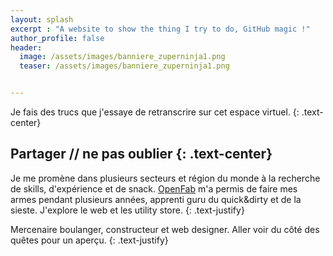 ```yaml
---
layout: splash
excerpt : "A website to show the thing I try to do, GitHub magic !"
author_profile: false
header:
  image: /assets/images/banniere_zuperninja1.png
  teaser: /assets/images/banniere_zuperninja1.png


---
```


Je fais des trucs que j'essaye de retranscrire sur cet espace virtuel.
{: .text-center}

## Partager // ne pas oublier {: .text-center}


Je me promène dans plusieurs secteurs et région du monde à la recherche de skills, d'expérience et de snack.
[OpenFab](http://openfab.be) m'a permis de faire mes armes pendant plusieurs années, apprenti guru du quick&dirty et de la sieste. J'explore le web et les utility store.
{: .text-justify}

Mercenaire boulanger, constructeur et web designer. Aller voir du côté des quêtes pour un aperçu.
{: .text-justify}


